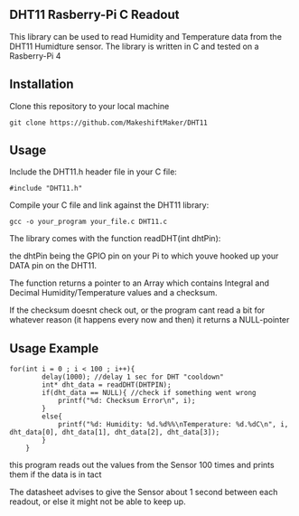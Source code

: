 ## DHT11 Rasberry-Pi C Readout

This library can be used to read Humidity and Temperature data from the DHT11 Humidture sensor.
The library is written in C and tested on a Rasberry-Pi 4

## Installation

Clone this repository to your local machine

```git clone https://github.com/MakeshiftMaker/DHT11```

## Usage

Include the DHT11.h header file in your C file:

```#include "DHT11.h"```

Compile your C file and link against the DHT11 library:



```gcc -o your_program your_file.c DHT11.c```

The library comes with the function readDHT(int dhtPin):

the dhtPin being the GPIO pin on your Pi to which youve hooked up your DATA pin on the DHT11.

The function returns a pointer to an Array which contains Integral and Decimal Humidity/Temperature values and a checksum.

If the checksum doesnt check out, or the program cant read a bit for whatever reason (it happens every now and then) it returns a NULL-pointer

## Usage Example

```
for(int i = 0 ; i < 100 ; i++){
        delay(1000); //delay 1 sec for DHT "cooldown"
        int* dht_data = readDHT(DHTPIN);
        if(dht_data == NULL){ //check if something went wrong
            printf("%d: Checksum Error\n", i);
        }
        else{
            printf("%d: Humidity: %d.%d%%\nTemperature: %d.%dC\n", i, dht_data[0], dht_data[1], dht_data[2], dht_data[3]); 
        }
    }
```

this program reads out the values from the Sensor 100 times and prints them if the data is in tact

The datasheet advises to give the Sensor about 1 second between each readout, or else it might not be able to keep up.